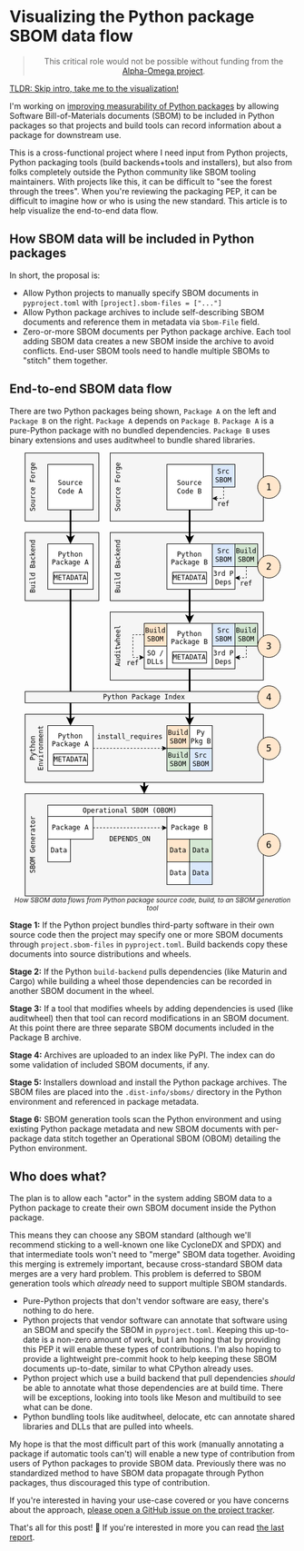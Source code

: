 # Visualizing the Python package SBOM data flow

<blockquote>
  <center>
    This critical role would not be possible without funding from the <a href="https://alpha-omega.dev">Alpha-Omega project</a>.
  </center>
</blockquote>

[TLDR: Skip intro, take me to the visualization!](#end-to-end-sbom-data-flow)

I'm working on [improving measurability of Python packages](https://discuss.python.org/t/sboms-for-python-packages-project/70261) by allowing Software Bill-of-Materials documents (SBOM) to be included in Python packages so that projects and build tools can record information about a package for downstream use.

This is a cross-functional project where I need input from Python projects, Python packaging tools (build backends+tools and installers), but also from folks completely outside the Python community like SBOM tooling maintainers.
With projects like this, it can be difficult to "see the forest through the trees". When you're reviewing the packaging PEP, it can be difficult to imagine how or who is using the new standard. This article is to help visualize the end-to-end data flow.

## How SBOM data will be included in Python packages

In short, the proposal is:

* Allow Python projects to manually specify SBOM documents
  in `pyproject.toml` with `[project].sbom-files = ["..."]`
* Allow Python package archives to include self-describing
  SBOM documents and reference them in metadata via `Sbom-File` field.
* Zero-or-more SBOM documents per Python package archive.
  Each tool adding SBOM data creates a new SBOM inside the archive to avoid conflicts.
  End-user SBOM tools need to handle multiple SBOMs to "stitch" them together.

## End-to-end SBOM data flow

There are two Python packages being shown, `Package A` on the left and `Package B` on the right.
`Package A` depends on `Package B`. `Package A` is a pure-Python package with no bundled dependencies.
`Package B` uses binary extensions and uses auditwheel to bundle shared libraries.


<div class="row">
<div class="col-6">
<center>
<svg xmlns="http://www.w3.org/2000/svg" xmlns:xlink="http://www.w3.org/1999/xlink" version="1.1" width="451px" viewBox="-0.5 -0.5 451 781" style="max-width:100%;max-height:781px;"><defs><style type="text/css">@import url(https://fonts.googleapis.com/css2?family=Inter:wght@400;500);&#xa;</style></defs><g><g data-cell-id="0"><g data-cell-id="1"><g data-cell-id="HfuQc9NcuYvsxqg9MPGD-18"><g><rect x="150" y="280" width="270" height="120" fill="#f5f5f5" stroke="#000" pointer-events="all"/></g><g><g transform="translate(-0.5 -0.5)rotate(-90 157 340)"><switch><foreignObject style="overflow: visible; text-align: left;" pointer-events="none" width="100%" height="100%" requiredFeatures="http://www.w3.org/TR/SVG11/feature#Extensibility"><div xmlns="http://www.w3.org/1999/xhtml" style="display: flex; align-items: unsafe flex-start; justify-content: unsafe center; width: 118px; height: 1px; padding-top: 340px; margin-left: 98px;"><div style="box-sizing: border-box; font-size: 0px; text-align: center;" data-drawio-colors="color: #000; "><div style="display: inline-block; font-size: 12px; font-family: monospace; color: rgb(0, 0, 0); line-height: 1.2; pointer-events: all; white-space: normal; overflow-wrap: normal;">Auditwheel</div></div></div></foreignObject><text x="157" y="352" fill="#000" font-family="monospace" font-size="12px" text-anchor="middle">Auditwheel</text></switch></g></g></g><g data-cell-id="HfuQc9NcuYvsxqg9MPGD-185"><g><path d="M 210 580 L 210 589.9" fill="none" stroke="rgb(0, 0, 0)" stroke-width="3" stroke-miterlimit="10" pointer-events="stroke"/><path d="M 210 596.65 L 205.5 587.65 L 210 589.9 L 214.5 587.65 Z" fill="rgb(0, 0, 0)" stroke="rgb(0, 0, 0)" stroke-width="3" stroke-miterlimit="10" pointer-events="all"/></g></g><g data-cell-id="HfuQc9NcuYvsxqg9MPGD-10"><g><rect x="0" y="460" width="420" height="120" fill="#f5f5f5" stroke="#000" pointer-events="all"/></g><g><g transform="translate(-0.5 -0.5)rotate(-90 7 520)"><switch><foreignObject style="overflow: visible; text-align: left;" pointer-events="none" width="100%" height="100%" requiredFeatures="http://www.w3.org/TR/SVG11/feature#Extensibility"><div xmlns="http://www.w3.org/1999/xhtml" style="display: flex; align-items: unsafe flex-start; justify-content: unsafe center; width: 118px; height: 1px; padding-top: 520px; margin-left: -52px;"><div style="box-sizing: border-box; font-size: 0px; text-align: center;" data-drawio-colors="color: #000; "><div style="display: inline-block; font-size: 12px; font-family: monospace; color: rgb(0, 0, 0); line-height: 1.2; pointer-events: all; white-space: normal; overflow-wrap: normal;">Python Environment</div></div></div></foreignObject><text x="7" y="532" fill="#000" font-family="monospace" font-size="12px" text-anchor="middle">Python Environment</text></switch></g></g></g><g data-cell-id="HfuQc9NcuYvsxqg9MPGD-11"><g><rect x="150" y="140" width="270" height="120" fill="#f5f5f5" stroke="#000" pointer-events="all"/></g><g><g transform="translate(-0.5 -0.5)rotate(-90 157 200)"><switch><foreignObject style="overflow: visible; text-align: left;" pointer-events="none" width="100%" height="100%" requiredFeatures="http://www.w3.org/TR/SVG11/feature#Extensibility"><div xmlns="http://www.w3.org/1999/xhtml" style="display: flex; align-items: unsafe flex-start; justify-content: unsafe center; width: 118px; height: 1px; padding-top: 200px; margin-left: 98px;"><div style="box-sizing: border-box; font-size: 0px; text-align: center;" data-drawio-colors="color: #000; "><div style="display: inline-block; font-size: 12px; font-family: monospace; color: rgb(0, 0, 0); line-height: 1.2; pointer-events: all; white-space: normal; overflow-wrap: normal;">Build Backend</div></div></div></foreignObject><text x="157" y="212" fill="#000" font-family="monospace" font-size="12px" text-anchor="middle">Build Backend</text></switch></g></g></g><g data-cell-id="HfuQc9NcuYvsxqg9MPGD-23"><g><path d="M 290 380 L 290 469.9" fill="none" stroke="#000" stroke-width="3" stroke-miterlimit="10" pointer-events="stroke"/><path d="M 290 476.65 L 285.5 467.65 L 290 469.9 L 294.5 467.65 Z" fill="#000" stroke="#000" stroke-width="3" stroke-miterlimit="10" pointer-events="all"/></g></g><g data-cell-id="HfuQc9NcuYvsxqg9MPGD-16"><g><rect x="250" y="300" width="80" height="80" fill="rgb(255, 255, 255)" stroke="#000" pointer-events="all"/></g><g><g transform="translate(-0.5 -0.5)"><switch><foreignObject style="overflow: visible; text-align: left;" pointer-events="none" width="100%" height="100%" requiredFeatures="http://www.w3.org/TR/SVG11/feature#Extensibility"><div xmlns="http://www.w3.org/1999/xhtml" style="display: flex; align-items: unsafe center; justify-content: unsafe center; width: 78px; height: 1px; padding-top: 340px; margin-left: 251px;"><div style="box-sizing: border-box; font-size: 0px; text-align: center;" data-drawio-colors="color: #000; "><div style="display: inline-block; font-size: 12px; font-family: monospace; color: rgb(0, 0, 0); line-height: 1.2; pointer-events: all; white-space: normal; overflow-wrap: normal;">Python<br />Package<br /><div><br /></div></div></div></div></foreignObject><text x="290" y="344" fill="#000" font-family="monospace" font-size="12px" text-anchor="middle">Python...</text></switch></g></g></g><g data-cell-id="HfuQc9NcuYvsxqg9MPGD-22"><g><path d="M 290 240 L 290 289.9" fill="none" stroke="#000" stroke-width="3" stroke-miterlimit="10" pointer-events="stroke"/><path d="M 290 296.65 L 285.5 287.65 L 290 289.9 L 294.5 287.65 Z" fill="#000" stroke="#000" stroke-width="3" stroke-miterlimit="10" pointer-events="all"/></g></g><g data-cell-id="HfuQc9NcuYvsxqg9MPGD-17"><g><rect x="250" y="160" width="80" height="80" fill="rgb(255, 255, 255)" stroke="#000" pointer-events="all"/></g><g><g transform="translate(-0.5 -0.5)"><switch><foreignObject style="overflow: visible; text-align: left;" pointer-events="none" width="100%" height="100%" requiredFeatures="http://www.w3.org/TR/SVG11/feature#Extensibility"><div xmlns="http://www.w3.org/1999/xhtml" style="display: flex; align-items: unsafe center; justify-content: unsafe center; width: 78px; height: 1px; padding-top: 200px; margin-left: 251px;"><div style="box-sizing: border-box; font-size: 0px; text-align: center;" data-drawio-colors="color: #000; "><div style="display: inline-block; font-size: 12px; font-family: monospace; color: rgb(0, 0, 0); line-height: 1.2; pointer-events: all; white-space: normal; overflow-wrap: normal;">Python<br />Package B<br /><div><br /></div><div><br /></div></div></div></div></foreignObject><text x="290" y="204" fill="#000" font-family="monospace" font-size="12px" text-anchor="middle">Python...</text></switch></g></g></g><g data-cell-id="HfuQc9NcuYvsxqg9MPGD-19"><g><rect x="150" y="0" width="270" height="120" fill="#f5f5f5" stroke="#000" pointer-events="all"/></g><g><g transform="translate(-0.5 -0.5)rotate(-90 157 60)"><switch><foreignObject style="overflow: visible; text-align: left;" pointer-events="none" width="100%" height="100%" requiredFeatures="http://www.w3.org/TR/SVG11/feature#Extensibility"><div xmlns="http://www.w3.org/1999/xhtml" style="display: flex; align-items: unsafe flex-start; justify-content: unsafe center; width: 118px; height: 1px; padding-top: 60px; margin-left: 98px;"><div style="box-sizing: border-box; font-size: 0px; text-align: center;" data-drawio-colors="color: #000; "><div style="display: inline-block; font-size: 12px; font-family: monospace; color: rgb(0, 0, 0); line-height: 1.2; pointer-events: all; white-space: normal; overflow-wrap: normal;">Source Forge</div></div></div></foreignObject><text x="157" y="72" fill="#000" font-family="monospace" font-size="12px" text-anchor="middle">Source Forge</text></switch></g></g></g><g data-cell-id="HfuQc9NcuYvsxqg9MPGD-21"><g><path d="M 290 100 L 290 149.9" fill="none" stroke="#000" stroke-width="3" stroke-miterlimit="10" pointer-events="stroke"/><path d="M 290 156.65 L 285.5 147.65 L 290 149.9 L 294.5 147.65 Z" fill="#000" stroke="#000" stroke-width="3" stroke-miterlimit="10" pointer-events="all"/></g></g><g data-cell-id="HfuQc9NcuYvsxqg9MPGD-20"><g><rect x="250" y="20" width="80" height="80" fill="rgb(255, 255, 255)" stroke="#000" pointer-events="all"/></g><g><g transform="translate(-0.5 -0.5)"><switch><foreignObject style="overflow: visible; text-align: left;" pointer-events="none" width="100%" height="100%" requiredFeatures="http://www.w3.org/TR/SVG11/feature#Extensibility"><div xmlns="http://www.w3.org/1999/xhtml" style="display: flex; align-items: unsafe center; justify-content: unsafe center; width: 78px; height: 1px; padding-top: 60px; margin-left: 251px;"><div style="box-sizing: border-box; font-size: 0px; text-align: center;" data-drawio-colors="color: #000; "><div style="display: inline-block; font-size: 12px; font-family: monospace; color: rgb(0, 0, 0); line-height: 1.2; pointer-events: all; white-space: normal; overflow-wrap: normal;">Source Code B</div></div></div></foreignObject><text x="290" y="64" fill="#000" font-family="monospace" font-size="12px" text-anchor="middle">Source Code B</text></switch></g></g></g><g data-cell-id="HfuQc9NcuYvsxqg9MPGD-24"><g><rect x="0" y="600" width="420" height="180" fill="#f5f5f5" stroke="#000" pointer-events="all"/></g><g><g transform="translate(-0.5 -0.5)rotate(-90 7 690)"><switch><foreignObject style="overflow: visible; text-align: left;" pointer-events="none" width="100%" height="100%" requiredFeatures="http://www.w3.org/TR/SVG11/feature#Extensibility"><div xmlns="http://www.w3.org/1999/xhtml" style="display: flex; align-items: unsafe flex-start; justify-content: unsafe center; width: 178px; height: 1px; padding-top: 690px; margin-left: -82px;"><div style="box-sizing: border-box; font-size: 0px; text-align: center;" data-drawio-colors="color: #000; "><div style="display: inline-block; font-size: 12px; font-family: monospace; color: rgb(0, 0, 0); line-height: 1.2; pointer-events: all; white-space: normal; overflow-wrap: normal;">SBOM Generator</div></div></div></foreignObject><text x="7" y="702" fill="#000" font-family="monospace" font-size="12px" text-anchor="middle">SBOM Generator</text></switch></g></g></g><g data-cell-id="HfuQc9NcuYvsxqg9MPGD-44"><g><path d="M 350 60 L 350 80 L 336.37 80" fill="none" stroke="#000" stroke-miterlimit="10" stroke-dasharray="3 3" pointer-events="stroke"/><path d="M 331.12 80 L 338.12 76.5 L 336.37 80 L 338.12 83.5 Z" fill="#000" stroke="#000" stroke-miterlimit="10" pointer-events="all"/></g></g><g data-cell-id="HfuQc9NcuYvsxqg9MPGD-25"><g><rect x="330" y="20" width="40" height="40" fill="#dae8fc" stroke="#000" pointer-events="all"/></g><g><g transform="translate(-0.5 -0.5)"><switch><foreignObject style="overflow: visible; text-align: left;" pointer-events="none" width="100%" height="100%" requiredFeatures="http://www.w3.org/TR/SVG11/feature#Extensibility"><div xmlns="http://www.w3.org/1999/xhtml" style="display: flex; align-items: unsafe center; justify-content: unsafe center; width: 38px; height: 1px; padding-top: 40px; margin-left: 331px;"><div style="box-sizing: border-box; font-size: 0px; text-align: center;" data-drawio-colors="color: #000; "><div style="display: inline-block; font-size: 12px; font-family: monospace; color: rgb(0, 0, 0); line-height: 1.2; pointer-events: all; white-space: normal; overflow-wrap: normal;">Src<br />SBOM</div></div></div></foreignObject><text x="350" y="44" fill="#000" font-family="monospace" font-size="12px" text-anchor="middle">Src...</text></switch></g></g></g><g data-cell-id="HfuQc9NcuYvsxqg9MPGD-35"><g/></g><g data-cell-id="HfuQc9NcuYvsxqg9MPGD-26"><g><rect x="330" y="160" width="40" height="40" fill="#dae8fc" stroke="#000" pointer-events="all"/></g><g><g transform="translate(-0.5 -0.5)"><switch><foreignObject style="overflow: visible; text-align: left;" pointer-events="none" width="100%" height="100%" requiredFeatures="http://www.w3.org/TR/SVG11/feature#Extensibility"><div xmlns="http://www.w3.org/1999/xhtml" style="display: flex; align-items: unsafe center; justify-content: unsafe center; width: 38px; height: 1px; padding-top: 180px; margin-left: 331px;"><div style="box-sizing: border-box; font-size: 0px; text-align: center;" data-drawio-colors="color: #000; "><div style="display: inline-block; font-size: 12px; font-family: monospace; color: rgb(0, 0, 0); line-height: 1.2; pointer-events: all; white-space: normal; overflow-wrap: normal;">Src<br />SBOM</div></div></div></foreignObject><text x="350" y="184" fill="#000" font-family="monospace" font-size="12px" text-anchor="middle">Src...</text></switch></g></g></g><g data-cell-id="HfuQc9NcuYvsxqg9MPGD-34"><g><path d="M 390 200 L 390 220 L 376.37 220" fill="none" stroke="#000" stroke-miterlimit="10" stroke-dasharray="3 3" pointer-events="stroke"/><path d="M 371.12 220 L 378.12 216.5 L 376.37 220 L 378.12 223.5 Z" fill="#000" stroke="#000" stroke-miterlimit="10" pointer-events="all"/></g></g><g data-cell-id="HfuQc9NcuYvsxqg9MPGD-27"><g><rect x="370" y="160" width="40" height="40" fill="#d5e8d4" stroke="#000" pointer-events="all"/></g><g><g transform="translate(-0.5 -0.5)"><switch><foreignObject style="overflow: visible; text-align: left;" pointer-events="none" width="100%" height="100%" requiredFeatures="http://www.w3.org/TR/SVG11/feature#Extensibility"><div xmlns="http://www.w3.org/1999/xhtml" style="display: flex; align-items: unsafe center; justify-content: unsafe center; width: 38px; height: 1px; padding-top: 180px; margin-left: 371px;"><div style="box-sizing: border-box; font-size: 0px; text-align: center;" data-drawio-colors="color: #000; "><div style="display: inline-block; font-size: 12px; font-family: monospace; color: rgb(0, 0, 0); line-height: 1.2; pointer-events: all; white-space: normal; overflow-wrap: normal;">Build<br />SBOM</div></div></div></foreignObject><text x="390" y="184" fill="#000" font-family="monospace" font-size="12px" text-anchor="middle">Build...</text></switch></g></g></g><g data-cell-id="HfuQc9NcuYvsxqg9MPGD-30"><g><rect x="330" y="200" width="40" height="40" fill="rgb(255, 255, 255)" stroke="#000" pointer-events="all"/></g><g><g transform="translate(-0.5 -0.5)"><switch><foreignObject style="overflow: visible; text-align: left;" pointer-events="none" width="100%" height="100%" requiredFeatures="http://www.w3.org/TR/SVG11/feature#Extensibility"><div xmlns="http://www.w3.org/1999/xhtml" style="display: flex; align-items: unsafe center; justify-content: unsafe center; width: 38px; height: 1px; padding-top: 220px; margin-left: 331px;"><div style="box-sizing: border-box; font-size: 0px; text-align: center;" data-drawio-colors="color: #000; "><div style="display: inline-block; font-size: 12px; font-family: monospace; color: rgb(0, 0, 0); line-height: 1.2; pointer-events: all; white-space: normal; overflow-wrap: normal;">3rd P<br />Deps</div></div></div></foreignObject><text x="350" y="224" fill="#000" font-family="monospace" font-size="12px" text-anchor="middle">3rd P...</text></switch></g></g></g><g data-cell-id="HfuQc9NcuYvsxqg9MPGD-32"><g><rect x="210" y="340" width="40" height="40" fill="rgb(255, 255, 255)" stroke="#000" pointer-events="all"/></g><g><g transform="translate(-0.5 -0.5)"><switch><foreignObject style="overflow: visible; text-align: left;" pointer-events="none" width="100%" height="100%" requiredFeatures="http://www.w3.org/TR/SVG11/feature#Extensibility"><div xmlns="http://www.w3.org/1999/xhtml" style="display: flex; align-items: unsafe center; justify-content: unsafe center; width: 38px; height: 1px; padding-top: 360px; margin-left: 211px;"><div style="box-sizing: border-box; font-size: 0px; text-align: center;" data-drawio-colors="color: #000; "><div style="display: inline-block; font-size: 12px; font-family: monospace; color: rgb(0, 0, 0); line-height: 1.2; pointer-events: all; white-space: normal; overflow-wrap: normal;">SO /<br />DLLs</div></div></div></foreignObject><text x="230" y="364" fill="#000" font-family="monospace" font-size="12px" text-anchor="middle">SO /...</text></switch></g></g></g><g data-cell-id="HfuQc9NcuYvsxqg9MPGD-43"><g><path d="M 210 320 L 190 320 L 190 360 L 203.63 360" fill="none" stroke="#000" stroke-miterlimit="10" stroke-dasharray="3 3" pointer-events="stroke"/><path d="M 208.88 360 L 201.88 363.5 L 203.63 360 L 201.88 356.5 Z" fill="#000" stroke="#000" stroke-miterlimit="10" pointer-events="all"/></g></g><g data-cell-id="HfuQc9NcuYvsxqg9MPGD-41"><g><rect x="210" y="300" width="40" height="40" fill="#ffe6cc" stroke="#000" pointer-events="all"/></g><g><g transform="translate(-0.5 -0.5)"><switch><foreignObject style="overflow: visible; text-align: left;" pointer-events="none" width="100%" height="100%" requiredFeatures="http://www.w3.org/TR/SVG11/feature#Extensibility"><div xmlns="http://www.w3.org/1999/xhtml" style="display: flex; align-items: unsafe center; justify-content: unsafe center; width: 38px; height: 1px; padding-top: 320px; margin-left: 211px;"><div style="box-sizing: border-box; font-size: 0px; text-align: center;" data-drawio-colors="color: #000; "><div style="display: inline-block; font-size: 12px; font-family: monospace; color: rgb(0, 0, 0); line-height: 1.2; pointer-events: all; white-space: normal; overflow-wrap: normal;">Build<br />SBOM</div></div></div></foreignObject><text x="230" y="324" fill="#000" font-family="monospace" font-size="12px" text-anchor="middle">Build...</text></switch></g></g></g><g data-cell-id="HfuQc9NcuYvsxqg9MPGD-45"><g/></g><g data-cell-id="HfuQc9NcuYvsxqg9MPGD-46"><g><rect x="330" y="300" width="40" height="40" fill="#dae8fc" stroke="#000" pointer-events="all"/></g><g><g transform="translate(-0.5 -0.5)"><switch><foreignObject style="overflow: visible; text-align: left;" pointer-events="none" width="100%" height="100%" requiredFeatures="http://www.w3.org/TR/SVG11/feature#Extensibility"><div xmlns="http://www.w3.org/1999/xhtml" style="display: flex; align-items: unsafe center; justify-content: unsafe center; width: 38px; height: 1px; padding-top: 320px; margin-left: 331px;"><div style="box-sizing: border-box; font-size: 0px; text-align: center;" data-drawio-colors="color: #000; "><div style="display: inline-block; font-size: 12px; font-family: monospace; color: rgb(0, 0, 0); line-height: 1.2; pointer-events: all; white-space: normal; overflow-wrap: normal;">Src<br />SBOM</div></div></div></foreignObject><text x="350" y="324" fill="#000" font-family="monospace" font-size="12px" text-anchor="middle">Src...</text></switch></g></g></g><g data-cell-id="HfuQc9NcuYvsxqg9MPGD-47"><g><path d="M 390 340 L 390 360 L 376.37 360" fill="none" stroke="#000" stroke-miterlimit="10" stroke-dasharray="3 3" pointer-events="stroke"/><path d="M 371.12 360 L 378.12 356.5 L 376.37 360 L 378.12 363.5 Z" fill="#000" stroke="#000" stroke-miterlimit="10" pointer-events="all"/></g></g><g data-cell-id="HfuQc9NcuYvsxqg9MPGD-48"><g><rect x="370" y="300" width="40" height="40" fill="#d5e8d4" stroke="#000" pointer-events="all"/></g><g><g transform="translate(-0.5 -0.5)"><switch><foreignObject style="overflow: visible; text-align: left;" pointer-events="none" width="100%" height="100%" requiredFeatures="http://www.w3.org/TR/SVG11/feature#Extensibility"><div xmlns="http://www.w3.org/1999/xhtml" style="display: flex; align-items: unsafe center; justify-content: unsafe center; width: 38px; height: 1px; padding-top: 320px; margin-left: 371px;"><div style="box-sizing: border-box; font-size: 0px; text-align: center;" data-drawio-colors="color: #000; "><div style="display: inline-block; font-size: 12px; font-family: monospace; color: rgb(0, 0, 0); line-height: 1.2; pointer-events: all; white-space: normal; overflow-wrap: normal;">Build<br />SBOM</div></div></div></foreignObject><text x="390" y="324" fill="#000" font-family="monospace" font-size="12px" text-anchor="middle">Build...</text></switch></g></g></g><g data-cell-id="HfuQc9NcuYvsxqg9MPGD-49"><g><rect x="330" y="340" width="40" height="40" fill="rgb(255, 255, 255)" stroke="#000" pointer-events="all"/></g><g><g transform="translate(-0.5 -0.5)"><switch><foreignObject style="overflow: visible; text-align: left;" pointer-events="none" width="100%" height="100%" requiredFeatures="http://www.w3.org/TR/SVG11/feature#Extensibility"><div xmlns="http://www.w3.org/1999/xhtml" style="display: flex; align-items: unsafe center; justify-content: unsafe center; width: 38px; height: 1px; padding-top: 360px; margin-left: 331px;"><div style="box-sizing: border-box; font-size: 0px; text-align: center;" data-drawio-colors="color: #000; "><div style="display: inline-block; font-size: 12px; font-family: monospace; color: rgb(0, 0, 0); line-height: 1.2; pointer-events: all; white-space: normal; overflow-wrap: normal;">3rd P<br />Deps</div></div></div></foreignObject><text x="350" y="364" fill="#000" font-family="monospace" font-size="12px" text-anchor="middle">3rd P...</text></switch></g></g></g><g data-cell-id="HfuQc9NcuYvsxqg9MPGD-63"><g/></g><g data-cell-id="HfuQc9NcuYvsxqg9MPGD-66"><g><rect x="290" y="480" width="40" height="40" fill="rgb(255, 255, 255)" stroke="#000" pointer-events="all"/></g><g><g transform="translate(-0.5 -0.5)"><switch><foreignObject style="overflow: visible; text-align: left;" pointer-events="none" width="100%" height="100%" requiredFeatures="http://www.w3.org/TR/SVG11/feature#Extensibility"><div xmlns="http://www.w3.org/1999/xhtml" style="display: flex; align-items: unsafe center; justify-content: unsafe center; width: 38px; height: 1px; padding-top: 500px; margin-left: 291px;"><div style="box-sizing: border-box; font-size: 0px; text-align: center;" data-drawio-colors="color: #000; "><div style="display: inline-block; font-size: 12px; font-family: monospace; color: rgb(0, 0, 0); line-height: 1.2; pointer-events: all; white-space: normal; overflow-wrap: normal;">Py<br />Pkg B</div></div></div></foreignObject><text x="310" y="504" fill="#000" font-family="monospace" font-size="12px" text-anchor="middle">Py...</text></switch></g></g></g><g data-cell-id="HfuQc9NcuYvsxqg9MPGD-67"><g/></g><g data-cell-id="HfuQc9NcuYvsxqg9MPGD-68"><g><rect x="250" y="520" width="40" height="40" fill="#d5e8d4" stroke="#000" pointer-events="all"/></g><g><g transform="translate(-0.5 -0.5)"><switch><foreignObject style="overflow: visible; text-align: left;" pointer-events="none" width="100%" height="100%" requiredFeatures="http://www.w3.org/TR/SVG11/feature#Extensibility"><div xmlns="http://www.w3.org/1999/xhtml" style="display: flex; align-items: unsafe center; justify-content: unsafe center; width: 38px; height: 1px; padding-top: 540px; margin-left: 251px;"><div style="box-sizing: border-box; font-size: 0px; text-align: center;" data-drawio-colors="color: #000; "><div style="display: inline-block; font-size: 12px; font-family: monospace; color: rgb(0, 0, 0); line-height: 1.2; pointer-events: all; white-space: normal; overflow-wrap: normal;">Build<br />SBOM</div></div></div></foreignObject><text x="270" y="544" fill="#000" font-family="monospace" font-size="12px" text-anchor="middle">Build...</text></switch></g></g></g><g data-cell-id="HfuQc9NcuYvsxqg9MPGD-69"><g><rect x="290" y="520" width="40" height="40" fill="#dae8fc" stroke="#000" pointer-events="all"/></g><g><g transform="translate(-0.5 -0.5)"><switch><foreignObject style="overflow: visible; text-align: left;" pointer-events="none" width="100%" height="100%" requiredFeatures="http://www.w3.org/TR/SVG11/feature#Extensibility"><div xmlns="http://www.w3.org/1999/xhtml" style="display: flex; align-items: unsafe center; justify-content: unsafe center; width: 38px; height: 1px; padding-top: 540px; margin-left: 291px;"><div style="box-sizing: border-box; font-size: 0px; text-align: center;" data-drawio-colors="color: #000; "><div style="display: inline-block; font-size: 12px; font-family: monospace; color: rgb(0, 0, 0); line-height: 1.2; pointer-events: all; white-space: normal; overflow-wrap: normal;">Src<br />SBOM</div></div></div></foreignObject><text x="310" y="544" fill="#000" font-family="monospace" font-size="12px" text-anchor="middle">Src...</text></switch></g></g></g><g data-cell-id="HfuQc9NcuYvsxqg9MPGD-70"><g><rect x="250" y="480" width="40" height="40" fill="#ffe6cc" stroke="#000" pointer-events="all"/></g><g><g transform="translate(-0.5 -0.5)"><switch><foreignObject style="overflow: visible; text-align: left;" pointer-events="none" width="100%" height="100%" requiredFeatures="http://www.w3.org/TR/SVG11/feature#Extensibility"><div xmlns="http://www.w3.org/1999/xhtml" style="display: flex; align-items: unsafe center; justify-content: unsafe center; width: 38px; height: 1px; padding-top: 500px; margin-left: 251px;"><div style="box-sizing: border-box; font-size: 0px; text-align: center;" data-drawio-colors="color: #000; "><div style="display: inline-block; font-size: 12px; font-family: monospace; color: rgb(0, 0, 0); line-height: 1.2; pointer-events: all; white-space: normal; overflow-wrap: normal;">Build<br />SBOM</div></div></div></foreignObject><text x="270" y="504" fill="#000" font-family="monospace" font-size="12px" text-anchor="middle">Build...</text></switch></g></g></g><g data-cell-id="HfuQc9NcuYvsxqg9MPGD-71"><g><rect x="260" y="210" width="60" height="20" fill="rgb(255, 255, 255)" stroke="#000" pointer-events="all"/></g><g><g transform="translate(-0.5 -0.5)"><switch><foreignObject style="overflow: visible; text-align: left;" pointer-events="none" width="100%" height="100%" requiredFeatures="http://www.w3.org/TR/SVG11/feature#Extensibility"><div xmlns="http://www.w3.org/1999/xhtml" style="display: flex; align-items: unsafe center; justify-content: unsafe center; width: 58px; height: 1px; padding-top: 220px; margin-left: 261px;"><div style="box-sizing: border-box; font-size: 0px; text-align: center;" data-drawio-colors="color: #000; "><div style="display: inline-block; font-size: 12px; font-family: monospace; color: rgb(0, 0, 0); line-height: 1.2; pointer-events: all; white-space: normal; overflow-wrap: normal;"><font style="font-size: 12px;">METADATA</font></div></div></div></foreignObject><text x="290" y="224" fill="#000" font-family="monospace" font-size="12px" text-anchor="middle">METADATA</text></switch></g></g></g><g data-cell-id="HfuQc9NcuYvsxqg9MPGD-73"><g><rect x="250" y="300" width="80" height="80" fill="rgb(255, 255, 255)" stroke="#000" pointer-events="all"/></g><g><g transform="translate(-0.5 -0.5)"><switch><foreignObject style="overflow: visible; text-align: left;" pointer-events="none" width="100%" height="100%" requiredFeatures="http://www.w3.org/TR/SVG11/feature#Extensibility"><div xmlns="http://www.w3.org/1999/xhtml" style="display: flex; align-items: unsafe center; justify-content: unsafe center; width: 78px; height: 1px; padding-top: 340px; margin-left: 251px;"><div style="box-sizing: border-box; font-size: 0px; text-align: center;" data-drawio-colors="color: #000; "><div style="display: inline-block; font-size: 12px; font-family: monospace; color: rgb(0, 0, 0); line-height: 1.2; pointer-events: all; white-space: normal; overflow-wrap: normal;">Python<br />Package B<br /><div><br /></div><div><br /></div></div></div></div></foreignObject><text x="290" y="344" fill="#000" font-family="monospace" font-size="12px" text-anchor="middle">Python...</text></switch></g></g></g><g data-cell-id="HfuQc9NcuYvsxqg9MPGD-74"><g><rect x="260" y="350" width="60" height="20" fill="rgb(255, 255, 255)" stroke="#000" pointer-events="all"/></g><g><g transform="translate(-0.5 -0.5)"><switch><foreignObject style="overflow: visible; text-align: left;" pointer-events="none" width="100%" height="100%" requiredFeatures="http://www.w3.org/TR/SVG11/feature#Extensibility"><div xmlns="http://www.w3.org/1999/xhtml" style="display: flex; align-items: unsafe center; justify-content: unsafe center; width: 58px; height: 1px; padding-top: 360px; margin-left: 261px;"><div style="box-sizing: border-box; font-size: 0px; text-align: center;" data-drawio-colors="color: #000; "><div style="display: inline-block; font-size: 12px; font-family: monospace; color: rgb(0, 0, 0); line-height: 1.2; pointer-events: all; white-space: normal; overflow-wrap: normal;"><font style="font-size: 12px;">METADATA</font></div></div></div></foreignObject><text x="290" y="364" fill="#000" font-family="monospace" font-size="12px" text-anchor="middle">METADATA</text></switch></g></g></g><g data-cell-id="HfuQc9NcuYvsxqg9MPGD-75"><g><rect x="40" y="620" width="290" height="20" fill="rgb(255, 255, 255)" stroke="#000" pointer-events="all"/></g><g><g transform="translate(-0.5 -0.5)"><switch><foreignObject style="overflow: visible; text-align: left;" pointer-events="none" width="100%" height="100%" requiredFeatures="http://www.w3.org/TR/SVG11/feature#Extensibility"><div xmlns="http://www.w3.org/1999/xhtml" style="display: flex; align-items: unsafe center; justify-content: unsafe center; width: 288px; height: 1px; padding-top: 630px; margin-left: 41px;"><div style="box-sizing: border-box; font-size: 0px; text-align: center;" data-drawio-colors="color: #000; "><div style="display: inline-block; font-size: 12px; font-family: monospace; color: rgb(0, 0, 0); line-height: 1.2; pointer-events: all; white-space: normal; overflow-wrap: normal;">Operational SBOM (OBOM)</div></div></div></foreignObject><text x="185" y="634" fill="#000" font-family="monospace" font-size="12px" text-anchor="middle">Operational SBOM (OBOM)</text></switch></g></g></g><g data-cell-id="HfuQc9NcuYvsxqg9MPGD-78"><g><ellipse cx="430" cy="60" rx="20" ry="20" fill="#ffe6cc" stroke="#000" pointer-events="all"/></g><g><g transform="translate(-0.5 -0.5)"><switch><foreignObject style="overflow: visible; text-align: left;" pointer-events="none" width="100%" height="100%" requiredFeatures="http://www.w3.org/TR/SVG11/feature#Extensibility"><div xmlns="http://www.w3.org/1999/xhtml" style="display: flex; align-items: unsafe center; justify-content: unsafe center; width: 38px; height: 1px; padding-top: 60px; margin-left: 411px;"><div style="box-sizing: border-box; font-size: 0px; text-align: center;" data-drawio-colors="color: #000; "><div style="display: inline-block; font-size: 16px; font-family: monospace; color: rgb(0, 0, 0); line-height: 1.2; pointer-events: all; white-space: normal; overflow-wrap: normal;">1</div></div></div></foreignObject><text x="430" y="65" fill="#000" font-family="monospace" font-size="16px" text-anchor="middle">1</text></switch></g></g></g><g data-cell-id="HfuQc9NcuYvsxqg9MPGD-79"><g><ellipse cx="430" cy="200" rx="20" ry="20" fill="#ffe6cc" stroke="#000" pointer-events="all"/></g><g><g transform="translate(-0.5 -0.5)"><switch><foreignObject style="overflow: visible; text-align: left;" pointer-events="none" width="100%" height="100%" requiredFeatures="http://www.w3.org/TR/SVG11/feature#Extensibility"><div xmlns="http://www.w3.org/1999/xhtml" style="display: flex; align-items: unsafe center; justify-content: unsafe center; width: 38px; height: 1px; padding-top: 200px; margin-left: 411px;"><div style="box-sizing: border-box; font-size: 0px; text-align: center;" data-drawio-colors="color: #000; "><div style="display: inline-block; font-size: 16px; font-family: monospace; color: rgb(0, 0, 0); line-height: 1.2; pointer-events: all; white-space: normal; overflow-wrap: normal;">2</div></div></div></foreignObject><text x="430" y="205" fill="#000" font-family="monospace" font-size="16px" text-anchor="middle">2</text></switch></g></g></g><g data-cell-id="HfuQc9NcuYvsxqg9MPGD-80"><g><ellipse cx="430" cy="340" rx="20" ry="20" fill="#ffe6cc" stroke="#000" pointer-events="all"/></g><g><g transform="translate(-0.5 -0.5)"><switch><foreignObject style="overflow: visible; text-align: left;" pointer-events="none" width="100%" height="100%" requiredFeatures="http://www.w3.org/TR/SVG11/feature#Extensibility"><div xmlns="http://www.w3.org/1999/xhtml" style="display: flex; align-items: unsafe center; justify-content: unsafe center; width: 38px; height: 1px; padding-top: 340px; margin-left: 411px;"><div style="box-sizing: border-box; font-size: 0px; text-align: center;" data-drawio-colors="color: #000; "><div style="display: inline-block; font-size: 16px; font-family: monospace; color: rgb(0, 0, 0); line-height: 1.2; pointer-events: all; white-space: normal; overflow-wrap: normal;">3</div></div></div></foreignObject><text x="430" y="345" fill="#000" font-family="monospace" font-size="16px" text-anchor="middle">3</text></switch></g></g></g><g data-cell-id="HfuQc9NcuYvsxqg9MPGD-81"><g><ellipse cx="430" cy="520" rx="20" ry="20" fill="#ffe6cc" stroke="#000" pointer-events="all"/></g><g><g transform="translate(-0.5 -0.5)"><switch><foreignObject style="overflow: visible; text-align: left;" pointer-events="none" width="100%" height="100%" requiredFeatures="http://www.w3.org/TR/SVG11/feature#Extensibility"><div xmlns="http://www.w3.org/1999/xhtml" style="display: flex; align-items: unsafe center; justify-content: unsafe center; width: 38px; height: 1px; padding-top: 520px; margin-left: 411px;"><div style="box-sizing: border-box; font-size: 0px; text-align: center;" data-drawio-colors="color: #000; "><div style="display: inline-block; font-size: 16px; font-family: monospace; color: rgb(0, 0, 0); line-height: 1.2; pointer-events: all; white-space: normal; overflow-wrap: normal;">5</div></div></div></foreignObject><text x="430" y="525" fill="#000" font-family="monospace" font-size="16px" text-anchor="middle">5</text></switch></g></g></g><g data-cell-id="HfuQc9NcuYvsxqg9MPGD-82"><g><ellipse cx="430" cy="690" rx="20" ry="20" fill="#ffe6cc" stroke="#000" pointer-events="all"/></g><g><g transform="translate(-0.5 -0.5)"><switch><foreignObject style="overflow: visible; text-align: left;" pointer-events="none" width="100%" height="100%" requiredFeatures="http://www.w3.org/TR/SVG11/feature#Extensibility"><div xmlns="http://www.w3.org/1999/xhtml" style="display: flex; align-items: unsafe center; justify-content: unsafe center; width: 38px; height: 1px; padding-top: 690px; margin-left: 411px;"><div style="box-sizing: border-box; font-size: 0px; text-align: center;" data-drawio-colors="color: #000; "><div style="display: inline-block; font-size: 16px; font-family: monospace; color: rgb(0, 0, 0); line-height: 1.2; pointer-events: all; white-space: normal; overflow-wrap: normal;">6</div></div></div></foreignObject><text x="430" y="695" fill="#000" font-family="monospace" font-size="16px" text-anchor="middle">6</text></switch></g></g></g><g data-cell-id="HfuQc9NcuYvsxqg9MPGD-85"><g><rect x="250" y="640" width="80" height="40" fill="rgb(255, 255, 255)" stroke="#000" pointer-events="all"/></g><g><g transform="translate(-0.5 -0.5)"><switch><foreignObject style="overflow: visible; text-align: left;" pointer-events="none" width="100%" height="100%" requiredFeatures="http://www.w3.org/TR/SVG11/feature#Extensibility"><div xmlns="http://www.w3.org/1999/xhtml" style="display: flex; align-items: unsafe center; justify-content: unsafe center; width: 78px; height: 1px; padding-top: 660px; margin-left: 251px;"><div style="box-sizing: border-box; font-size: 0px; text-align: center;" data-drawio-colors="color: #000; "><div style="display: inline-block; font-size: 12px; font-family: monospace; color: rgb(0, 0, 0); line-height: 1.2; pointer-events: all; white-space: normal; overflow-wrap: normal;">Package B</div></div></div></foreignObject><text x="290" y="664" fill="#000" font-family="monospace" font-size="12px" text-anchor="middle">Package B</text></switch></g></g></g><g data-cell-id="HfuQc9NcuYvsxqg9MPGD-89"><g><rect x="250" y="680" width="40" height="40" fill="#ffe6cc" stroke="#000" pointer-events="all"/></g><g><g transform="translate(-0.5 -0.5)"><switch><foreignObject style="overflow: visible; text-align: left;" pointer-events="none" width="100%" height="100%" requiredFeatures="http://www.w3.org/TR/SVG11/feature#Extensibility"><div xmlns="http://www.w3.org/1999/xhtml" style="display: flex; align-items: unsafe center; justify-content: unsafe center; width: 38px; height: 1px; padding-top: 700px; margin-left: 251px;"><div style="box-sizing: border-box; font-size: 0px; text-align: center;" data-drawio-colors="color: #000; "><div style="display: inline-block; font-size: 12px; font-family: monospace; color: rgb(0, 0, 0); line-height: 1.2; pointer-events: all; white-space: normal; overflow-wrap: normal;">Data</div></div></div></foreignObject><text x="270" y="704" fill="#000" font-family="monospace" font-size="12px" text-anchor="middle">Data</text></switch></g></g></g><g data-cell-id="HfuQc9NcuYvsxqg9MPGD-90"><g><rect x="290" y="680" width="40" height="40" fill="#d5e8d4" stroke="#000" pointer-events="all"/></g><g><g transform="translate(-0.5 -0.5)"><switch><foreignObject style="overflow: visible; text-align: left;" pointer-events="none" width="100%" height="100%" requiredFeatures="http://www.w3.org/TR/SVG11/feature#Extensibility"><div xmlns="http://www.w3.org/1999/xhtml" style="display: flex; align-items: unsafe center; justify-content: unsafe center; width: 38px; height: 1px; padding-top: 700px; margin-left: 291px;"><div style="box-sizing: border-box; font-size: 0px; text-align: center;" data-drawio-colors="color: #000; "><div style="display: inline-block; font-size: 12px; font-family: monospace; color: rgb(0, 0, 0); line-height: 1.2; pointer-events: all; white-space: normal; overflow-wrap: normal;">Data</div></div></div></foreignObject><text x="310" y="704" fill="#000" font-family="monospace" font-size="12px" text-anchor="middle">Data</text></switch></g></g></g><g data-cell-id="HfuQc9NcuYvsxqg9MPGD-91"><g><rect x="290" y="720" width="40" height="40" fill="#dae8fc" stroke="#000" pointer-events="all"/></g><g><g transform="translate(-0.5 -0.5)"><switch><foreignObject style="overflow: visible; text-align: left;" pointer-events="none" width="100%" height="100%" requiredFeatures="http://www.w3.org/TR/SVG11/feature#Extensibility"><div xmlns="http://www.w3.org/1999/xhtml" style="display: flex; align-items: unsafe center; justify-content: unsafe center; width: 38px; height: 1px; padding-top: 740px; margin-left: 291px;"><div style="box-sizing: border-box; font-size: 0px; text-align: center;" data-drawio-colors="color: #000; "><div style="display: inline-block; font-size: 12px; font-family: monospace; color: rgb(0, 0, 0); line-height: 1.2; pointer-events: all; white-space: normal; overflow-wrap: normal;">Data</div></div></div></foreignObject><text x="310" y="744" fill="#000" font-family="monospace" font-size="12px" text-anchor="middle">Data</text></switch></g></g></g><g data-cell-id="HfuQc9NcuYvsxqg9MPGD-94"><g><rect x="250" y="720" width="40" height="40" fill="rgb(255, 255, 255)" stroke="#000" pointer-events="all"/></g><g><g transform="translate(-0.5 -0.5)"><switch><foreignObject style="overflow: visible; text-align: left;" pointer-events="none" width="100%" height="100%" requiredFeatures="http://www.w3.org/TR/SVG11/feature#Extensibility"><div xmlns="http://www.w3.org/1999/xhtml" style="display: flex; align-items: unsafe center; justify-content: unsafe center; width: 38px; height: 1px; padding-top: 740px; margin-left: 251px;"><div style="box-sizing: border-box; font-size: 0px; text-align: center;" data-drawio-colors="color: #000; "><div style="display: inline-block; font-size: 12px; font-family: monospace; color: rgb(0, 0, 0); line-height: 1.2; pointer-events: all; white-space: normal; overflow-wrap: normal;">Data</div></div></div></foreignObject><text x="270" y="744" fill="#000" font-family="monospace" font-size="12px" text-anchor="middle">Data</text></switch></g></g></g><g data-cell-id="HfuQc9NcuYvsxqg9MPGD-167"><g><rect x="0" y="140" width="130" height="120" fill="#f5f5f5" stroke="#000" pointer-events="all"/></g><g><g transform="translate(-0.5 -0.5)rotate(-90 7 200)"><switch><foreignObject style="overflow: visible; text-align: left;" pointer-events="none" width="100%" height="100%" requiredFeatures="http://www.w3.org/TR/SVG11/feature#Extensibility"><div xmlns="http://www.w3.org/1999/xhtml" style="display: flex; align-items: unsafe flex-start; justify-content: unsafe center; width: 118px; height: 1px; padding-top: 200px; margin-left: -52px;"><div style="box-sizing: border-box; font-size: 0px; text-align: center;" data-drawio-colors="color: #000; "><div style="display: inline-block; font-size: 12px; font-family: monospace; color: rgb(0, 0, 0); line-height: 1.2; pointer-events: all; white-space: normal; overflow-wrap: normal;">Build Backend</div></div></div></foreignObject><text x="7" y="212" fill="#000" font-family="monospace" font-size="12px" text-anchor="middle">Build Backend</text></switch></g></g></g><g data-cell-id="HfuQc9NcuYvsxqg9MPGD-168"><g><path d="M 80 240 L 80 469.9" fill="none" stroke="#000" stroke-width="3" stroke-miterlimit="10" pointer-events="stroke"/><path d="M 80 476.65 L 75.5 467.65 L 80 469.9 L 84.5 467.65 Z" fill="#000" stroke="#000" stroke-width="3" stroke-miterlimit="10" pointer-events="all"/></g></g><g data-cell-id="HfuQc9NcuYvsxqg9MPGD-169"><g><rect x="40" y="160" width="80" height="80" fill="rgb(255, 255, 255)" stroke="#000" pointer-events="all"/></g><g><g transform="translate(-0.5 -0.5)"><switch><foreignObject style="overflow: visible; text-align: left;" pointer-events="none" width="100%" height="100%" requiredFeatures="http://www.w3.org/TR/SVG11/feature#Extensibility"><div xmlns="http://www.w3.org/1999/xhtml" style="display: flex; align-items: unsafe center; justify-content: unsafe center; width: 78px; height: 1px; padding-top: 200px; margin-left: 41px;"><div style="box-sizing: border-box; font-size: 0px; text-align: center;" data-drawio-colors="color: #000; "><div style="display: inline-block; font-size: 12px; font-family: monospace; color: rgb(0, 0, 0); line-height: 1.2; pointer-events: all; white-space: normal; overflow-wrap: normal;">Python<br />Package A<br /><div><br /></div><div><br /></div></div></div></div></foreignObject><text x="80" y="204" fill="#000" font-family="monospace" font-size="12px" text-anchor="middle">Python...</text></switch></g></g></g><g data-cell-id="HfuQc9NcuYvsxqg9MPGD-170"><g><rect x="0" y="0" width="130" height="120" fill="#f5f5f5" stroke="#000" pointer-events="all"/></g><g><g transform="translate(-0.5 -0.5)rotate(-90 7 60)"><switch><foreignObject style="overflow: visible; text-align: left;" pointer-events="none" width="100%" height="100%" requiredFeatures="http://www.w3.org/TR/SVG11/feature#Extensibility"><div xmlns="http://www.w3.org/1999/xhtml" style="display: flex; align-items: unsafe flex-start; justify-content: unsafe center; width: 118px; height: 1px; padding-top: 60px; margin-left: -52px;"><div style="box-sizing: border-box; font-size: 0px; text-align: center;" data-drawio-colors="color: #000; "><div style="display: inline-block; font-size: 12px; font-family: monospace; color: rgb(0, 0, 0); line-height: 1.2; pointer-events: all; white-space: normal; overflow-wrap: normal;">Source Forge</div></div></div></foreignObject><text x="7" y="72" fill="#000" font-family="monospace" font-size="12px" text-anchor="middle">Source Forge</text></switch></g></g></g><g data-cell-id="HfuQc9NcuYvsxqg9MPGD-171"><g><path d="M 80 100 L 80 149.9" fill="none" stroke="#000" stroke-width="3" stroke-miterlimit="10" pointer-events="stroke"/><path d="M 80 156.65 L 75.5 147.65 L 80 149.9 L 84.5 147.65 Z" fill="#000" stroke="#000" stroke-width="3" stroke-miterlimit="10" pointer-events="all"/></g></g><g data-cell-id="HfuQc9NcuYvsxqg9MPGD-172"><g><rect x="40" y="20" width="80" height="80" fill="rgb(255, 255, 255)" stroke="#000" pointer-events="all"/></g><g><g transform="translate(-0.5 -0.5)"><switch><foreignObject style="overflow: visible; text-align: left;" pointer-events="none" width="100%" height="100%" requiredFeatures="http://www.w3.org/TR/SVG11/feature#Extensibility"><div xmlns="http://www.w3.org/1999/xhtml" style="display: flex; align-items: unsafe center; justify-content: unsafe center; width: 78px; height: 1px; padding-top: 60px; margin-left: 41px;"><div style="box-sizing: border-box; font-size: 0px; text-align: center;" data-drawio-colors="color: #000; "><div style="display: inline-block; font-size: 12px; font-family: monospace; color: rgb(0, 0, 0); line-height: 1.2; pointer-events: all; white-space: normal; overflow-wrap: normal;">Source Code A</div></div></div></foreignObject><text x="80" y="64" fill="#000" font-family="monospace" font-size="12px" text-anchor="middle">Source Code A</text></switch></g></g></g><g data-cell-id="HfuQc9NcuYvsxqg9MPGD-174"><g/></g><g data-cell-id="HfuQc9NcuYvsxqg9MPGD-175"><g/></g><g data-cell-id="HfuQc9NcuYvsxqg9MPGD-176"><g/></g><g data-cell-id="HfuQc9NcuYvsxqg9MPGD-177"><g><rect x="50" y="210" width="60" height="20" fill="rgb(255, 255, 255)" stroke="#000" pointer-events="all"/></g><g><g transform="translate(-0.5 -0.5)"><switch><foreignObject style="overflow: visible; text-align: left;" pointer-events="none" width="100%" height="100%" requiredFeatures="http://www.w3.org/TR/SVG11/feature#Extensibility"><div xmlns="http://www.w3.org/1999/xhtml" style="display: flex; align-items: unsafe center; justify-content: unsafe center; width: 58px; height: 1px; padding-top: 220px; margin-left: 51px;"><div style="box-sizing: border-box; font-size: 0px; text-align: center;" data-drawio-colors="color: #000; "><div style="display: inline-block; font-size: 12px; font-family: monospace; color: rgb(0, 0, 0); line-height: 1.2; pointer-events: all; white-space: normal; overflow-wrap: normal;"><font style="font-size: 12px;">METADATA</font></div></div></div></foreignObject><text x="80" y="224" fill="#000" font-family="monospace" font-size="12px" text-anchor="middle">METADATA</text></switch></g></g></g><g data-cell-id="HfuQc9NcuYvsxqg9MPGD-191"><g><path d="M 120 660 L 243.63 660" fill="none" stroke="rgb(0, 0, 0)" stroke-miterlimit="10" stroke-dasharray="3 3" pointer-events="stroke"/><path d="M 248.88 660 L 241.88 663.5 L 243.63 660 L 241.88 656.5 Z" fill="rgb(0, 0, 0)" stroke="rgb(0, 0, 0)" stroke-miterlimit="10" pointer-events="all"/></g></g><g data-cell-id="HfuQc9NcuYvsxqg9MPGD-180"><g><rect x="40" y="640" width="80" height="40" fill="rgb(255, 255, 255)" stroke="#000" pointer-events="all"/></g><g><g transform="translate(-0.5 -0.5)"><switch><foreignObject style="overflow: visible; text-align: left;" pointer-events="none" width="100%" height="100%" requiredFeatures="http://www.w3.org/TR/SVG11/feature#Extensibility"><div xmlns="http://www.w3.org/1999/xhtml" style="display: flex; align-items: unsafe center; justify-content: unsafe center; width: 78px; height: 1px; padding-top: 660px; margin-left: 41px;"><div style="box-sizing: border-box; font-size: 0px; text-align: center;" data-drawio-colors="color: #000; "><div style="display: inline-block; font-size: 12px; font-family: monospace; color: rgb(0, 0, 0); line-height: 1.2; pointer-events: all; white-space: normal; overflow-wrap: normal;">Package A</div></div></div></foreignObject><text x="80" y="664" fill="#000" font-family="monospace" font-size="12px" text-anchor="middle">Package A</text></switch></g></g></g><g data-cell-id="HfuQc9NcuYvsxqg9MPGD-181"><g><rect x="40" y="680" width="40" height="40" fill="rgb(255, 255, 255)" stroke="#000" pointer-events="all"/></g><g><g transform="translate(-0.5 -0.5)"><switch><foreignObject style="overflow: visible; text-align: left;" pointer-events="none" width="100%" height="100%" requiredFeatures="http://www.w3.org/TR/SVG11/feature#Extensibility"><div xmlns="http://www.w3.org/1999/xhtml" style="display: flex; align-items: unsafe center; justify-content: unsafe center; width: 38px; height: 1px; padding-top: 700px; margin-left: 41px;"><div style="box-sizing: border-box; font-size: 0px; text-align: center;" data-drawio-colors="color: #000; "><div style="display: inline-block; font-size: 12px; font-family: monospace; color: rgb(0, 0, 0); line-height: 1.2; pointer-events: all; white-space: normal; overflow-wrap: normal;">Data</div></div></div></foreignObject><text x="60" y="704" fill="#000" font-family="monospace" font-size="12px" text-anchor="middle">Data</text></switch></g></g></g><g data-cell-id="HfuQc9NcuYvsxqg9MPGD-189"><g><path d="M 120 520 L 220 520 L 243.63 520" fill="none" stroke="rgb(0, 0, 0)" stroke-miterlimit="10" stroke-dasharray="3 3" pointer-events="stroke"/><path d="M 248.88 520 L 241.88 523.5 L 243.63 520 L 241.88 516.5 Z" fill="rgb(0, 0, 0)" stroke="rgb(0, 0, 0)" stroke-miterlimit="10" pointer-events="all"/></g></g><g data-cell-id="HfuQc9NcuYvsxqg9MPGD-183"><g><rect x="40" y="480" width="80" height="80" fill="rgb(255, 255, 255)" stroke="#000" pointer-events="all"/></g><g><g transform="translate(-0.5 -0.5)"><switch><foreignObject style="overflow: visible; text-align: left;" pointer-events="none" width="100%" height="100%" requiredFeatures="http://www.w3.org/TR/SVG11/feature#Extensibility"><div xmlns="http://www.w3.org/1999/xhtml" style="display: flex; align-items: unsafe center; justify-content: unsafe center; width: 78px; height: 1px; padding-top: 520px; margin-left: 41px;"><div style="box-sizing: border-box; font-size: 0px; text-align: center;" data-drawio-colors="color: #000; "><div style="display: inline-block; font-size: 12px; font-family: monospace; color: rgb(0, 0, 0); line-height: 1.2; pointer-events: all; white-space: normal; overflow-wrap: normal;">Python<br />Package A<br /><div><br /></div><div><br /></div></div></div></div></foreignObject><text x="80" y="524" fill="#000" font-family="monospace" font-size="12px" text-anchor="middle">Python...</text></switch></g></g></g><g data-cell-id="HfuQc9NcuYvsxqg9MPGD-184"><g><rect x="50" y="530" width="60" height="20" fill="rgb(255, 255, 255)" stroke="#000" pointer-events="all"/></g><g><g transform="translate(-0.5 -0.5)"><switch><foreignObject style="overflow: visible; text-align: left;" pointer-events="none" width="100%" height="100%" requiredFeatures="http://www.w3.org/TR/SVG11/feature#Extensibility"><div xmlns="http://www.w3.org/1999/xhtml" style="display: flex; align-items: unsafe center; justify-content: unsafe center; width: 58px; height: 1px; padding-top: 540px; margin-left: 51px;"><div style="box-sizing: border-box; font-size: 0px; text-align: center;" data-drawio-colors="color: #000; "><div style="display: inline-block; font-size: 12px; font-family: monospace; color: rgb(0, 0, 0); line-height: 1.2; pointer-events: all; white-space: normal; overflow-wrap: normal;"><font style="font-size: 12px;">METADATA</font></div></div></div></foreignObject><text x="80" y="544" fill="#000" font-family="monospace" font-size="12px" text-anchor="middle">METADATA</text></switch></g></g></g><g data-cell-id="HfuQc9NcuYvsxqg9MPGD-100"><g><rect x="0" y="420" width="420" height="20" fill="#f5f5f5" stroke="#000" pointer-events="all"/></g><g><g transform="translate(-0.5 -0.5)"><switch><foreignObject style="overflow: visible; text-align: left;" pointer-events="none" width="100%" height="100%" requiredFeatures="http://www.w3.org/TR/SVG11/feature#Extensibility"><div xmlns="http://www.w3.org/1999/xhtml" style="display: flex; align-items: unsafe center; justify-content: unsafe center; width: 418px; height: 1px; padding-top: 430px; margin-left: 1px;"><div style="box-sizing: border-box; font-size: 0px; text-align: center;" data-drawio-colors="color: #000; "><div style="display: inline-block; font-size: 12px; font-family: monospace; color: rgb(0, 0, 0); line-height: 1.2; pointer-events: all; white-space: normal; overflow-wrap: normal;">Python Package Index</div></div></div></foreignObject><text x="210" y="434" fill="#000" font-family="monospace" font-size="12px" text-anchor="middle">Python Package Index</text></switch></g></g></g><g data-cell-id="HfuQc9NcuYvsxqg9MPGD-190"><g><rect x="155" y="490" width="60" height="20" fill="none" stroke="none" pointer-events="all"/></g><g><g transform="translate(-0.5 -0.5)"><switch><foreignObject style="overflow: visible; text-align: left;" pointer-events="none" width="100%" height="100%" requiredFeatures="http://www.w3.org/TR/SVG11/feature#Extensibility"><div xmlns="http://www.w3.org/1999/xhtml" style="display: flex; align-items: unsafe center; justify-content: unsafe center; width: 58px; height: 1px; padding-top: 500px; margin-left: 156px;"><div style="box-sizing: border-box; font-size: 0px; text-align: center;" data-drawio-colors="color: rgb(0, 0, 0); "><div style="display: inline-block; font-size: 12px; font-family: &quot;Helvetica&quot;; color: rgb(0, 0, 0); line-height: 1.2; pointer-events: all; white-space: normal; overflow-wrap: normal;"><font face="monospace">install_requires</font></div></div></div></foreignObject><text x="185" y="504" fill="rgb(0, 0, 0)" font-family="&quot;Helvetica&quot;" font-size="12px" text-anchor="middle">install_re...</text></switch></g></g></g><g data-cell-id="HfuQc9NcuYvsxqg9MPGD-101"><g><ellipse cx="430" cy="430" rx="20" ry="20" fill="#ffe6cc" stroke="#000" pointer-events="all"/></g><g><g transform="translate(-0.5 -0.5)"><switch><foreignObject style="overflow: visible; text-align: left;" pointer-events="none" width="100%" height="100%" requiredFeatures="http://www.w3.org/TR/SVG11/feature#Extensibility"><div xmlns="http://www.w3.org/1999/xhtml" style="display: flex; align-items: unsafe center; justify-content: unsafe center; width: 38px; height: 1px; padding-top: 430px; margin-left: 411px;"><div style="box-sizing: border-box; font-size: 0px; text-align: center;" data-drawio-colors="color: #000; "><div style="display: inline-block; font-size: 16px; font-family: monospace; color: rgb(0, 0, 0); line-height: 1.2; pointer-events: all; white-space: normal; overflow-wrap: normal;">4</div></div></div></foreignObject><text x="430" y="435" fill="#000" font-family="monospace" font-size="16px" text-anchor="middle">4</text></switch></g></g></g><g data-cell-id="HfuQc9NcuYvsxqg9MPGD-192"><g><rect x="130" y="670" width="110" height="20" fill="none" stroke="none" pointer-events="all"/></g><g><g transform="translate(-0.5 -0.5)"><switch><foreignObject style="overflow: visible; text-align: left;" pointer-events="none" width="100%" height="100%" requiredFeatures="http://www.w3.org/TR/SVG11/feature#Extensibility"><div xmlns="http://www.w3.org/1999/xhtml" style="display: flex; align-items: unsafe center; justify-content: unsafe center; width: 108px; height: 1px; padding-top: 680px; margin-left: 131px;"><div style="box-sizing: border-box; font-size: 0px; text-align: center;" data-drawio-colors="color: rgb(0, 0, 0); "><div style="display: inline-block; font-size: 12px; font-family: &quot;Helvetica&quot;; color: rgb(0, 0, 0); line-height: 1.2; pointer-events: all; white-space: normal; overflow-wrap: normal;"><font face="monospace">DEPENDS_ON</font></div></div></div></foreignObject><text x="185" y="684" fill="rgb(0, 0, 0)" font-family="&quot;Helvetica&quot;" font-size="12px" text-anchor="middle">DEPENDS_ON</text></switch></g></g></g><g data-cell-id="HfuQc9NcuYvsxqg9MPGD-194"><g><rect x="370" y="220" width="40" height="20" fill="none" stroke="none" pointer-events="all"/></g><g><g transform="translate(-0.5 -0.5)"><switch><foreignObject style="overflow: visible; text-align: left;" pointer-events="none" width="100%" height="100%" requiredFeatures="http://www.w3.org/TR/SVG11/feature#Extensibility"><div xmlns="http://www.w3.org/1999/xhtml" style="display: flex; align-items: unsafe center; justify-content: unsafe center; width: 38px; height: 1px; padding-top: 230px; margin-left: 371px;"><div style="box-sizing: border-box; font-size: 0px; text-align: center;" data-drawio-colors="color: rgb(0, 0, 0); "><div style="display: inline-block; font-size: 12px; font-family: &quot;Helvetica&quot;; color: rgb(0, 0, 0); line-height: 1.2; pointer-events: all; white-space: normal; overflow-wrap: normal;"><font face="monospace">ref</font></div></div></div></foreignObject><text x="390" y="234" fill="rgb(0, 0, 0)" font-family="&quot;Helvetica&quot;" font-size="12px" text-anchor="middle">ref</text></switch></g></g></g><g data-cell-id="HfuQc9NcuYvsxqg9MPGD-195"><g><rect x="330" y="80" width="40" height="20" fill="none" stroke="none" pointer-events="all"/></g><g><g transform="translate(-0.5 -0.5)"><switch><foreignObject style="overflow: visible; text-align: left;" pointer-events="none" width="100%" height="100%" requiredFeatures="http://www.w3.org/TR/SVG11/feature#Extensibility"><div xmlns="http://www.w3.org/1999/xhtml" style="display: flex; align-items: unsafe center; justify-content: unsafe center; width: 38px; height: 1px; padding-top: 90px; margin-left: 331px;"><div style="box-sizing: border-box; font-size: 0px; text-align: center;" data-drawio-colors="color: rgb(0, 0, 0); "><div style="display: inline-block; font-size: 12px; font-family: &quot;Helvetica&quot;; color: rgb(0, 0, 0); line-height: 1.2; pointer-events: all; white-space: normal; overflow-wrap: normal;"><font face="monospace">ref</font></div></div></div></foreignObject><text x="350" y="94" fill="rgb(0, 0, 0)" font-family="&quot;Helvetica&quot;" font-size="12px" text-anchor="middle">ref</text></switch></g></g></g><g data-cell-id="HfuQc9NcuYvsxqg9MPGD-197"><g><rect x="170" y="360" width="40" height="20" fill="none" stroke="none" pointer-events="all"/></g><g><g transform="translate(-0.5 -0.5)"><switch><foreignObject style="overflow: visible; text-align: left;" pointer-events="none" width="100%" height="100%" requiredFeatures="http://www.w3.org/TR/SVG11/feature#Extensibility"><div xmlns="http://www.w3.org/1999/xhtml" style="display: flex; align-items: unsafe center; justify-content: unsafe center; width: 38px; height: 1px; padding-top: 370px; margin-left: 171px;"><div style="box-sizing: border-box; font-size: 0px; text-align: center;" data-drawio-colors="color: rgb(0, 0, 0); "><div style="display: inline-block; font-size: 12px; font-family: &quot;Helvetica&quot;; color: rgb(0, 0, 0); line-height: 1.2; pointer-events: all; white-space: normal; overflow-wrap: normal;"><font face="monospace">ref</font></div></div></div></foreignObject><text x="190" y="374" fill="rgb(0, 0, 0)" font-family="&quot;Helvetica&quot;" font-size="12px" text-anchor="middle">ref</text></switch></g></g></g></g></g></g><switch><g requiredFeatures="http://www.w3.org/TR/SVG11/feature#Extensibility"/><a transform="translate(0,-5)" xlink:href="https://www.drawio.com/doc/faq/svg-export-text-problems" target="_blank"><text text-anchor="middle" font-size="10px" x="50%" y="100%">Text is not SVG - cannot display</text></a></switch></svg>
<br><small><i>How SBOM data flows from Python package source code, build, to an SBOM generation tool</i></small>
</center>
</div>
<div class="col-6">
<p><strong>Stage 1:</strong> If the Python project bundles third-party software in their own source code then the project may specify one or more SBOM documents through <code>project.sbom-files</code> in <code>pyproject.toml</code>. Build backends copy these documents into source distributions and wheels.</p>
<p><strong>Stage 2:</strong> If the Python <code>build-backend</code> pulls dependencies (like Maturin and Cargo) while building a wheel those dependencies can be recorded in another SBOM document in the wheel.</p>
<p><strong>Stage 3:</strong> If a tool that modifies wheels by adding dependencies is used (like auditwheel) then that tool can record modifications in an SBOM document. At this point there are three separate SBOM documents included in the Package B archive.</p>
<p><strong>Stage 4:</strong> Archives are uploaded to an index like PyPI. The index can do some validation of included SBOM documents, if any.</p>
</div>
</div>

<p><strong>Stage 5:</strong> Installers download and install the Python package archives. The SBOM files are placed into the <code>.dist-info/sboms/</code> directory in the Python environment and referenced in package metadata.</p>
<p><strong>Stage 6:</strong> SBOM generation tools scan the Python environment and using existing Python package metadata and new SBOM documents with per-package data stitch together an Operational SBOM (OBOM) detailing the Python environment.</p>

## Who does what?

The plan is to allow each "actor" in the system adding SBOM data to a Python package
to create their own SBOM document inside the Python package.

This means they can choose any SBOM standard (although we'll recommend
sticking to a well-known one like CycloneDX and SPDX) and that intermediate tools won't need to "merge" SBOM data together.
Avoiding this merging is extremely important, because cross-standard SBOM data merges are a very hard problem. This problem is deferred to SBOM generation tools which *already* need to support multiple SBOM standards.

* Pure-Python projects that don't vendor software are easy, there's nothing to do here.
* Python projects that vendor software can annotate that software using an SBOM and specify the SBOM in `pyproject.toml`.
  Keeping this up-to-date is a non-zero amount of work, but I am hoping that by providing this PEP it will enable these types of contributions.
  I'm also hoping to provide a lightweight pre-commit hook to help keeping these SBOM documents up-to-date, similar to what CPython already uses.
* Python project which use a build backend that pull dependencies *should* be able to annotate what those dependencies are at build time.
  There will be exceptions, looking into tools like Meson and multibuild to see what can be done.
* Python bundling tools like auditwheel, delocate, etc can annotate shared libraries and DLLs that are pulled into wheels.

My hope is that the most difficult part of this work (manually annotating a package if automatic tools can't)
will enable a new type of contribution from users of Python packages to provide SBOM data. Previously
there was no standardized method to have SBOM data propagate through Python packages, thus discouraged this
type of contribution.

If you're interested in having your use-case covered or you have concerns about the approach, [please open a GitHub issue on the project tracker](https://github.com/psf/sboms-for-python-packages).

That's all for this post! 👋 If you're interested in more you can read [the last report](https://sethmlarson.dev/early-promising-results-with-sboms-and-python-packages).
